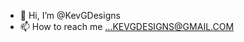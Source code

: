 - 👋 Hi, I’m @KevGDesigns
- 📫 How to reach me ...KEVGDESIGNS@GMAIL.COM

<!---
KevGDesigns/KevGDesigns is a ✨ special ✨ repository because its `README.md` (this file) appears on your GitHub profile.
You can click the Preview link to take a look at your changes.
--->
